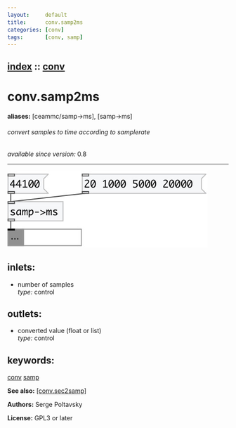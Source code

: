 ```yaml
---
layout:     default
title:      conv.samp2ms
categories: [conv]
tags:       [conv, samp]
---
```

[index](index.html) :: [conv](category_conv.html)
---

# conv.samp2ms
**aliases:** [ceammc/samp-&gt;ms], [samp-&gt;ms]


###### convert samples to time according to samplerate

*available since version:* 0.8

---




[![example](../examples/img/conv.samp2ms.jpg)](../examples/pd/conv.samp2ms.pd)









## inlets:

* number of samples<br>
_type:_ control



## outlets:

* converted value (float or list)<br>
_type:_ control



## keywords:

[conv](keywords/conv.html)
[samp](keywords/samp.html)



**See also:**
[\[conv.sec2samp\]](conv.sec2samp.html)




**Authors:** Serge Poltavsky




**License:** GPL3 or later





